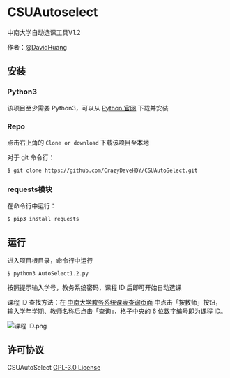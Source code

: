 # CSUAutoselect

中南大学自动选课工具V1.2

作者：[@DavidHuang](https://github.com/CrazyDaveHDY)

## 安装
### Python3
该项目至少需要 Python3，可以从 [Python 官网](https://www.python.org/) 下载并安装

### Repo
点击右上角的 `Clone or download` 下载该项目至本地

对于 git 命令行：
```console
$ git clone https://github.com/CrazyDaveHDY/CSUAutoSelect.git
```

### requests模块
在命令行中运行：
```console
$ pip3 install requests
```

## 运行

进入项目根目录，命令行中运行
```console
$ python3 AutoSelect1.2.py
```

按照提示输入学号，教务系统密码，课程 ID 后即可开始自动选课

课程 ID 查找方法：在 [中南大学教务系统课表查询页面](http://csujwc.its.csu.edu.cn/jiaowu/pkgl/llsykb/llsykb_frm.jsp?isview=1) 中点击「按教师」按钮，输入学年学期、教师名称后点击「查询」，格子中央的 6 位数字编号即为课程 ID。

![课程 ID.png](https://i.loli.net/2021/01/13/G7mN9BUzpaHRtkw.png)

## 许可协议

CSUAutoSelect [GPL-3.0 License](https://github.com/CrazyDaveHDY/CSUAutoSelect/blob/master/LICENSE)